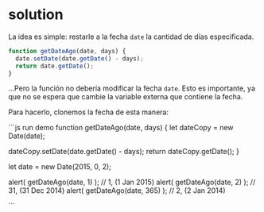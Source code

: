 # solution

La idea es simple: restarle a la fecha `date` la cantidad de días especificada.

```javascript
function getDateAgo(date, days) {
  date.setDate(date.getDate() - days);
  return date.getDate();
}
```

...Pero la función no debería modificar la fecha `date`. Esto es importante, ya que no se espera que cambie la variable externa que contiene la fecha.

Para hacerlo, clonemos la fecha de esta manera:

\`\`\`js run demo function getDateAgo\(date, days\) { let dateCopy = new Date\(date\);

dateCopy.setDate\(date.getDate\(\) - days\); return dateCopy.getDate\(\); }

let date = new Date\(2015, 0, 2\);

alert\( getDateAgo\(date, 1\) \); // 1, \(1 Jan 2015\) alert\( getDateAgo\(date, 2\) \); // 31, \(31 Dec 2014\) alert\( getDateAgo\(date, 365\) \); // 2, \(2 Jan 2014\)

\`\`\`

